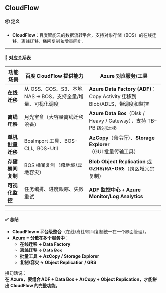## CloudFlow 

#### 📦 定义
- **CloudFlow**：百度智能云的数据流转平台，支持对象存储（BOS）的在线迁移、离线迁移、桶间复制和增量同步。  

---

#### 🔄 对应关系表

| 功能场景         | 百度 CloudFlow 提供能力                        | Azure 对应服务/工具                                               |
|------------------|----------------------------------------------|-------------------------------------------------------------------|
| **在线迁移**     | 从 OSS、COS、S3、本地 NAS → BOS，支持全量/增量、可视化调度 | **Azure Data Factory (ADF)**：Copy Activity 迁移到 Blob/ADLS，带调度和监控 |
| **离线迁移**     | 月光宝盒（大容量离线迁移设备）                  | **Azure Data Box**（Disk / Heavy / Gateway），支持 TB–PB 级别迁移 |
| **单机批量迁移** | BosImport 工具、BOS-CLI、BOS-Util              | **AzCopy**（命令行）、**Storage Explorer**（GUI 批量传输工具）   |
| **存储桶间复制** | BOS 桶间复制（跨地域/异地容灾）                 | **Blob Object Replication** 或 **GZRS/RA-GRS**（跨区域冗余复制）  |
| **可视化监控**   | 任务编排、进度跟踪、失败重试                   | **ADF 监控中心** + **Azure Monitor/Log Analytics**                 |

---

#### ✅ 总结
- **CloudFlow = 平台级整合**（在线/离线/桶间复制统一在一个界面管理）。  
- **Azure = 分散在多个服务中**：  
  - **在线迁移 → Data Factory**  
  - **离线迁移 → Data Box**  
  - **批量工具 → AzCopy / Storage Explorer**  
  - **复制/容灾 → Object Replication / GRS**  

换句话说：  
**在 Azure，要组合 ADF + Data Box + AzCopy + Object Replication，才能拼出 CloudFlow 的完整功能。**